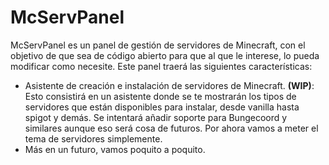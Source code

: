# McServPanel

McServPanel es un panel de gestión de servidores de Minecraft, con el objetivo de que sea de código abierto para que al que le interese, lo pueda modificar como necesite.
Este panel traerá las siguientes características:
 + Asistente de creación e instalación de servidores de Minecraft. **(WIP)**: 
   Esto consistirá en un asistente donde se te mostrarán los tipos de servidores que están disponibles para instalar, desde vanilla hasta spigot y demás. Se intentará añadir soporte para Bungecoord y similares aunque eso será cosa de futuros. Por ahora vamos a meter el tema de servidores simplemente.
 + Más en un futuro, vamos poquito a poquito.
